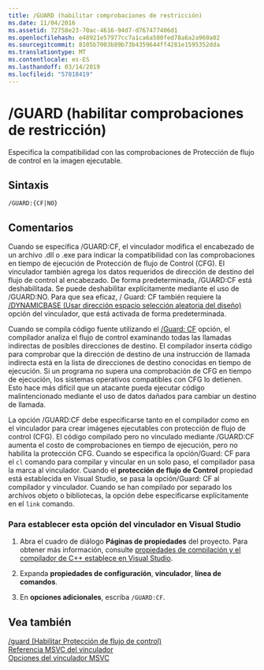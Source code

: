 ```yaml
---
title: /GUARD (habilitar comprobaciones de restricción)
ms.date: 11/04/2016
ms.assetid: 72758e23-70ac-4616-94d7-d767477406d1
ms.openlocfilehash: e48921e57977cc7a1ca6a580fed78a6a2a960a02
ms.sourcegitcommit: 8105b7003b89b73b4359644ff4281e1595352dda
ms.translationtype: MT
ms.contentlocale: es-ES
ms.lasthandoff: 03/14/2019
ms.locfileid: "57818419"
---
```

# <a name="guard-enable-guard-checks"></a>/GUARD (habilitar comprobaciones de restricción)

Especifica la compatibilidad con las comprobaciones de Protección de flujo de control en la imagen ejecutable.

## <a name="syntax"></a>Sintaxis

```
/GUARD:{CF|NO}
```

## <a name="remarks"></a>Comentarios

Cuando se especifica /GUARD:CF, el vinculador modifica el encabezado de un archivo .dll o .exe para indicar la compatibilidad con las comprobaciones en tiempo de ejecución de Protección de flujo de Control (CFG). El vinculador también agrega los datos requeridos de dirección de destino del flujo de control al encabezado. De forma predeterminada, /GUARD:CF está deshabilitada. Se puede deshabilitar explícitamente mediante el uso de /GUARD:NO. Para que sea eficaz, / Guard: CF también requiere la [/DYNAMICBASE (Usar dirección espacio selección aleatoria del diseño)](dynamicbase-use-address-space-layout-randomization.md) opción del vinculador, que está activada de forma predeterminada.

Cuando se compila código fuente utilizando el [/Guard: CF](guard-enable-control-flow-guard.md) opción, el compilador analiza el flujo de control examinando todas las llamadas indirectas de posibles direcciones de destino. El compilador inserta código para comprobar que la dirección de destino de una instrucción de llamada indirecta está en la lista de direcciones de destino conocidas en tiempo de ejecución. Si un programa no supera una comprobación de CFG en tiempo de ejecución, los sistemas operativos compatibles con CFG lo detienen. Esto hace más difícil que un atacante pueda ejecutar código malintencionado mediante el uso de datos dañados para cambiar un destino de llamada.

La opción /GUARD:CF debe especificarse tanto en el compilador como en el vinculador para crear imágenes ejecutables con protección de flujo de control (CFG). El código compilado pero no vinculado mediante /GUARD:CF aumenta el costo de comprobaciones en tiempo de ejecución, pero no habilita la protección CFG. Cuando se especifica la opción/Guard: CF para el `cl` comando para compilar y vincular en un solo paso, el compilador pasa la marca al vinculador. Cuando el **protección de flujo de Control** propiedad está establecida en Visual Studio, se pasa la opción/Guard: CF al compilador y vinculador. Cuando se han compilado por separado los archivos objeto o bibliotecas, la opción debe especificarse explícitamente en el `link` comando.

### <a name="to-set-this-linker-option-in-visual-studio"></a>Para establecer esta opción del vinculador en Visual Studio

1. Abra el cuadro de diálogo **Páginas de propiedades** del proyecto. Para obtener más información, consulte [propiedades de compilación y el compilador de C++ establece en Visual Studio](../working-with-project-properties.md).

1. Expanda **propiedades de configuración**, **vinculador**, **línea de comandos**.

1. En **opciones adicionales**, escriba `/GUARD:CF`.

## <a name="see-also"></a>Vea también

[/guard (Habilitar Protección de flujo de control)](guard-enable-control-flow-guard.md)<br/>
[Referencia MSVC del vinculador](linking.md)<br/>
[Opciones del vinculador MSVC](linker-options.md)
